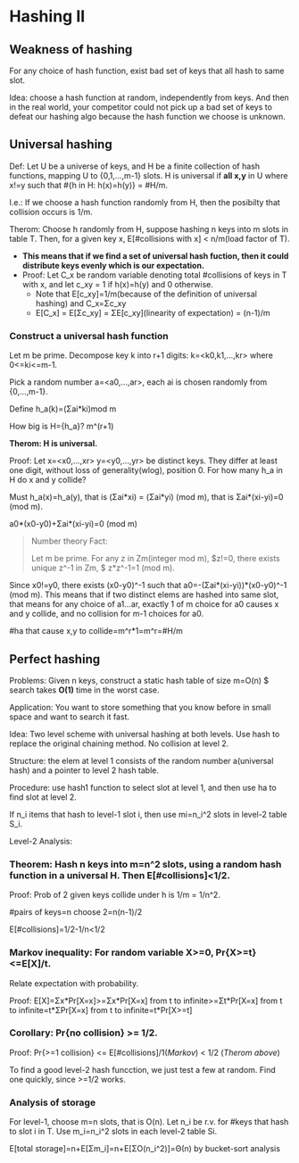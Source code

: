 # Hashing II
## Weakness of hashing
For any choice of hash function, exist bad set of keys that all hash to same slot.

Idea: choose a hash function at random, independently from keys. And then in the real world, your competitor could not pick up a bad set of keys to defeat our hashing algo because the hash function we choose is unknown.
## Universal hashing
Def: Let U be a universe of keys, and H be a finite collection of hash functions, mapping U to {0,1,...,m-1} slots. H is universal if **all x,y** in U where x!=y such that #{h in H: h(x)=h(y)} = #H/m.

I.e.: If we choose a hash function randomly from H, then the posibilty that collision occurs is 1/m.

Therom: Choose h randomly from H, suppose hashing n keys into m slots in table T. Then, for a given key x, E[#collisions with x] < n/m(load factor of T).
- **This means that if we find a set of universal hash fuction, then it could distribute keys evenly which is our expectation.**
- Proof: Let C_x be random variable denoting total #collisions of keys in T with x, and let c_xy = 1 if h(x)=h(y) and 0 otherwise.
  - Note that E[c_xy]=1/m(because of the definition of universal hashing) and C_x=Σc_xy
  - E[C_x] = E[Σc_xy] = ΣE[c_xy](linearity of expectation) = (n-1)/m

### Construct a universal hash function
Let m be prime. Decompose key k into r+1 digits: k=<k0,k1,...,kr> where 0<=ki<=m-1.

Pick a random number a=<a0,...,ar>, each ai is chosen randomly from {0,...,m-1}.

Define h_a(k)=(Σai*ki)mod m

How big is H={h_a}? m^(r+1)

**Therom: H is universal.**

Proof: Let x=<x0,...,xr> y=<y0,...,yr> be distinct keys. They differ at least one digit, without loss of generality(wlog), position 0. For how many h_a in H do x and y collide?

Must h_a(x)=h_a(y), that is (Σai\*xi) = (Σai\*yi) (mod m), that is Σai*(xi-yi)=0 (mod m).

a0*(x0-y0)+Σai*(xi-yi)=0 (mod m)

> Number theory Fact:
>
> Let m be prime. For any z in Zm(integer mod m), $z!=0, there exists unique z^-1 in Zm, $ z*z^-1=1 (mod m).

Since x0!=y0, there exists (x0-y0)^-1 such that a0=-(Σai*(xi-yi))*(x0-y0)^-1 (mod m). This means that if two distinct elems are hashed into same slot, that means for any choice of a1...ar, exactly 1 of m choice for a0 causes x and y collide, and no collision for m-1 choices for a0.

#ha that cause x,y to collide=m^r*1=m^r=#H/m

## Perfect hashing
Problems: Given n keys, construct a static hash table of size m=O(n) $ search takes **O(1)** time in the worst case.

Application: You want to store something that you know before in small space and want to search it fast.

Idea: Two level scheme with universal hashing at both levels. Use hash to replace the original chaining method. No collision at level 2.

Structure: the elem at level 1 consists of the random number a(universal hash) and a pointer to level 2 hash table.

Procedure: use hash1 function to select slot at level 1, and then use ha to find slot at level 2.

If n_i items that hash to level-1 slot i, then use mi=n_i^2 slots in level-2 table S_i.

Level-2 Analysis:

### Theorem: Hash n keys into m=n^2 slots, using a random hash function in a universal H. Then E[#collisions]<1/2.

Proof: Prob of 2 given keys collide under h is 1/m = 1/n^2.

#pairs of keys=n choose 2=n(n-1)/2

E[#collisions]=1/2-1/n<1/2

### Markov inequality: For random variable X>=0, Pr{X>=t}<=E[X]/t.
Relate expectation with probability.

Proof: E[X]=Σx\*Pr[X=x]>=Σx\*Pr[X=x] from t to infinite>=Σt\*Pr[X=x] from t to infinite=t\*ΣPr[X=x] from t to infinite=t\*Pr[X>=t]

### Corollary: Pr{no collision} >= 1/2.

Proof: Pr{>=1 collision} <= E[#collisions]/1(*Markov*) < 1/2 (*Therom above*)

To find a good level-2 hash funcction, we just test a few at random. Find one quickly, since >=1/2 works.
### Analysis of storage
For level-1, choose m=n slots, that is O(n). Let n_i be r.v. for #keys that hash to slot i in T. Use m_i=n_i^2 slots in each level-2 table Si.

E[total storage]=n+E[Σm_i]=n+E[ΣO(n_i^2)]=Θ(n) by bucket-sort analysis
